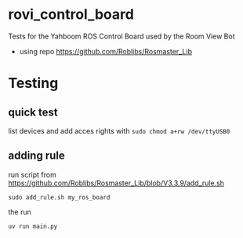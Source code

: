 # rovi_control_board
Tests for the Yahboom ROS Control Board used by the Room View Bot

- using repo https://github.com/Roblibs/Rosmaster_Lib

# Testing
## quick test
list devices and add acces rights with `sudo chmod a+rw /dev/ttyUSB0`

## adding rule
run script from https://github.com/Roblibs/Rosmaster_Lib/blob/V3.3.9/add_rule.sh

```shell
sudo add_rule.sh my_ros_board
```

the run
```shell
uv run main.py
```
